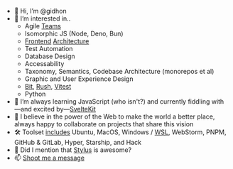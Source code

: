 - 👋 Hi, I’m @gidhon
- 👀 I’m interested in..
  - Agile [Teams](https://chromatichq.com/insights/structuring-front-end-teams/)
  - Isomorphic JS (Node, Deno, Bun)
  - [Frontend](https://stacksage.com/posts/1/frontend-architecture-as-a-forethought/) [Architecture](https://chromatichq.com/insights/ruminations-frontend-architecture/)
  - Test Automation
  - Database Design
  - Accessability
  - Taxonomy, Semantics, Codebase Architecture (monorepos et al)
  - Graphic and User Experience Design
  - [Bit](https://bit.dev/), [Rush](https://rushjs.io/), [Vitest](https://vitest.dev/)
  - Python
- 🌱 I’m always learning JavaScript (who isn't?) and currently fiddling with—and excited by—[SvelteKit](https://kit.svelte.dev/)
- 💞️ I believe in the power of the Web to make the world a better place, always happy to collaborate on projects that share this vision
- 🛠️ Toolset [includes](https://stacksage.com/posts/5/setting-up-a-development-environment/) Ubuntu, MacOS, Windows / [WSL](https://stacksage.com/posts/4/developing-on-windows-with-wsl/), WebStorm, PNPM, GitHub & GitLab, Hyper, Starship, and Hack
- 🦄 Did I mention that [Stylus](https://stylus-lang.com/) is awesome?
- 📫 [Shoot me a message](https://gidhon.com/contact/)

<!---
gidhon/gidhon is a ✨ special ✨ repository because its `README.md` (this file) appears on your GitHub profile.
You can click the Preview link to take a look at your changes.
--->

